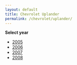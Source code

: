 ```yaml
---
layout: default
title: Chevrolet Uplander
permalink: /chevrolet/uplander/
---
```

**Select year**

- [2005](/chevrolet/uplander/2005/)
- [2006](/chevrolet/uplander/2006/)
- [2007](/chevrolet/uplander/2007/)
- [2008](/chevrolet/uplander/2008/)